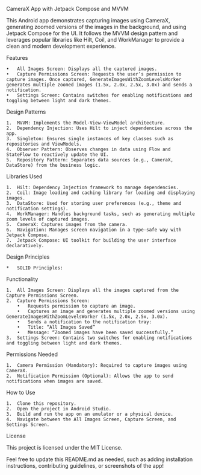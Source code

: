 CameraX App with Jetpack Compose and MVVM

This Android app demonstrates capturing images using CameraX, generating zoomed versions of the images in the background, and using Jetpack Compose for the UI. It follows the MVVM design pattern and leverages popular libraries like Hilt, Coil, and WorkManager to provide a clean and modern development experience.

Features

	•	All Images Screen: Displays all the captured images.
	•	Capture Permissions Screen: Requests the user’s permission to capture images. Once captured, GenerateImagesWithZoomLevelsWorker generates multiple zoomed images (1.5x, 2.0x, 2.5x, 3.0x) and sends a notification.
	•	Settings Screen: Contains switches for enabling notifications and toggling between light and dark themes.

Design Patterns

	1.	MVVM: Implements the Model-View-ViewModel architecture.
	2.	Dependency Injection: Uses Hilt to inject dependencies across the app.
	3.	Singleton: Ensures single instances of key classes such as repositories and ViewModels.
	4.	Observer Pattern: Observes changes in data using Flow and StateFlow to reactively update the UI.
	5.	Repository Pattern: Separates data sources (e.g., CameraX, DataStore) from the business logic.

Libraries Used

	1.	Hilt: Dependency Injection framework to manage dependencies.
	2.	Coil: Image loading and caching library for loading and displaying images.
	3.	DataStore: Used for storing user preferences (e.g., theme and notification settings).
	4.	WorkManager: Handles background tasks, such as generating multiple zoom levels of captured images.
	5.	CameraX: Captures images from the camera.
	6.	Navigation: Manages screen navigation in a type-safe way with Jetpack Compose.
	7.	Jetpack Compose: UI toolkit for building the user interface declaratively.

Design Principles

	*	SOLID Principles:


Functionality

	1.	All Images Screen: Displays all the images captured from the Capture Permissions Screen.
	2.	Capture Permissions Screen:
    	•	Requests permission to capture an image.
    	•	Captures an image and generates multiple zoomed versions using GenerateImagesWithZoomLevelsWorker (1.5x, 2.0x, 2.5x, 3.0x).
    	•	Sends a notification to the notification tray:
    	•	Title: “All Images Saved”
    	•	Message: “Zoomed images have been saved successfully.”
	3.	Settings Screen: Contains two switches for enabling notifications and toggling between light and dark themes.

Permissions Needed

	1.	Camera Permission (Mandatory): Required to capture images using CameraX.
	2.	Notification Permission (Optional): Allows the app to send notifications when images are saved.

How to Use

	1.	Clone this repository.
	2.	Open the project in Android Studio.
	3.	Build and run the app on an emulator or a physical device.
	4.	Navigate between the All Images Screen, Capture Screen, and Settings Screen.

License

This project is licensed under the MIT License.

Feel free to update this README.md as needed, such as adding installation instructions, contributing guidelines, or screenshots of the app!
